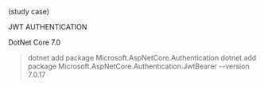 (study case)

JWT AUTHENTICATION 

DotNet Core 7.0

>dotnet add package Microsoft.AspNetCore.Authentication
>dotnet add package Microsoft.AspNetCore.Authentication.JwtBearer --version 7.0.17

